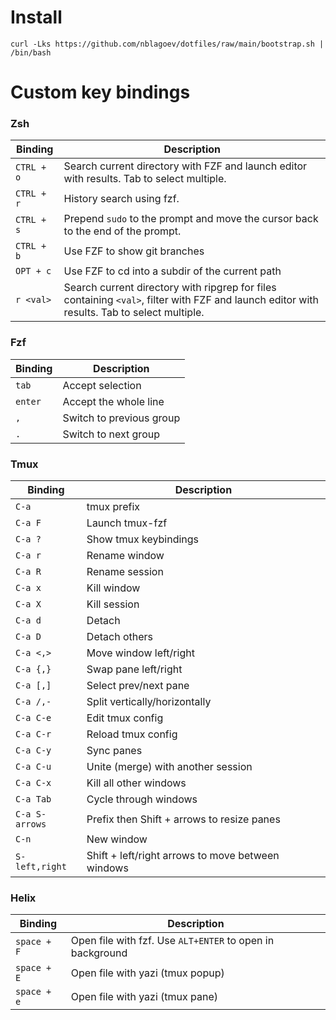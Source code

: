 # Install
```
curl -Lks https://github.com/nblagoev/dotfiles/raw/main/bootstrap.sh | /bin/bash
```
# Custom key bindings

### Zsh
| Binding     | Description |
| ----------- | ----------- |
| `CTRL + o`  | Search current directory with FZF and launch editor with results. Tab to select multiple. |
| `CTRL + r`  | History search using fzf. |
| `CTRL + s`  | Prepend `sudo` to the prompt and move the cursor back to the end of the prompt. |
| `CTRL + b`  | Use FZF to show git branches  |
| `OPT + c`   | Use FZF to cd into a subdir of the current path |
| `r <val>`   | Search current directory with ripgrep for files containing `<val>`, filter with FZF and launch editor with results. Tab to select multiple. |

### Fzf
| Binding        | Description |
| -------------- | ----------- |
| `tab`          | Accept selection |
| `enter`        | Accept the whole line |
| `,`            | Switch to previous group |
| `.`            | Switch to next group |

### Tmux
| Binding        | Description |
| -------------- | ----------- |
| `C-a`          | tmux prefix |
| `C-a F`        | Launch tmux-fzf |
| `C-a ?`        | Show tmux keybindings |
| `C-a r`        | Rename window |
| `C-a R`        | Rename session |
| `C-a x`        | Kill window |
| `C-a X`        | Kill session |
| `C-a d`        | Detach |
| `C-a D`        | Detach others |
| `C-a <,>`      | Move window left/right |
| `C-a {,}`      | Swap pane left/right |
| `C-a [,]`      | Select prev/next pane |
| `C-a /,-`      | Split vertically/horizontally |
| `C-a C-e`      | Edit tmux config |
| `C-a C-r`      | Reload tmux config |
| `C-a C-y`      | Sync panes |
| `C-a C-u`      | Unite (merge) with another session |
| `C-a C-x`      | Kill all other windows |
| `C-a Tab`      | Cycle through windows |
| `C-a S-arrows` | Prefix then Shift + arrows to resize panes |
| `C-n`          | New window |
| `S-left,right` | Shift + left/right arrows to move between windows |

### Helix
| Binding        | Description |
| -------------- | ----------- |
| `space + F`    | Open file with fzf. Use `ALT+ENTER` to open in background |
| `space + E`    | Open file with yazi (tmux popup) |
| `space + e`    | Open file with yazi (tmux pane) |
